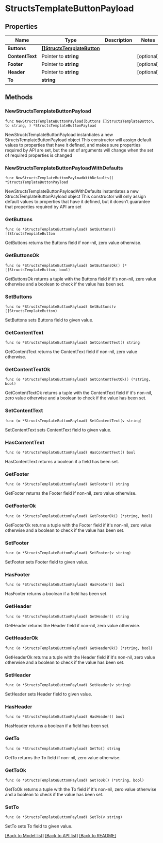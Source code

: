# StructsTemplateButtonPayload

## Properties

Name | Type | Description | Notes
------------ | ------------- | ------------- | -------------
**Buttons** | [**[]StructsTemplateButton**](StructsTemplateButton.md) |  | 
**ContentText** | Pointer to **string** |  | [optional] 
**Footer** | Pointer to **string** |  | [optional] 
**Header** | Pointer to **string** |  | [optional] 
**To** | **string** |  | 

## Methods

### NewStructsTemplateButtonPayload

`func NewStructsTemplateButtonPayload(buttons []StructsTemplateButton, to string, ) *StructsTemplateButtonPayload`

NewStructsTemplateButtonPayload instantiates a new StructsTemplateButtonPayload object
This constructor will assign default values to properties that have it defined,
and makes sure properties required by API are set, but the set of arguments
will change when the set of required properties is changed

### NewStructsTemplateButtonPayloadWithDefaults

`func NewStructsTemplateButtonPayloadWithDefaults() *StructsTemplateButtonPayload`

NewStructsTemplateButtonPayloadWithDefaults instantiates a new StructsTemplateButtonPayload object
This constructor will only assign default values to properties that have it defined,
but it doesn't guarantee that properties required by API are set

### GetButtons

`func (o *StructsTemplateButtonPayload) GetButtons() []StructsTemplateButton`

GetButtons returns the Buttons field if non-nil, zero value otherwise.

### GetButtonsOk

`func (o *StructsTemplateButtonPayload) GetButtonsOk() (*[]StructsTemplateButton, bool)`

GetButtonsOk returns a tuple with the Buttons field if it's non-nil, zero value otherwise
and a boolean to check if the value has been set.

### SetButtons

`func (o *StructsTemplateButtonPayload) SetButtons(v []StructsTemplateButton)`

SetButtons sets Buttons field to given value.


### GetContentText

`func (o *StructsTemplateButtonPayload) GetContentText() string`

GetContentText returns the ContentText field if non-nil, zero value otherwise.

### GetContentTextOk

`func (o *StructsTemplateButtonPayload) GetContentTextOk() (*string, bool)`

GetContentTextOk returns a tuple with the ContentText field if it's non-nil, zero value otherwise
and a boolean to check if the value has been set.

### SetContentText

`func (o *StructsTemplateButtonPayload) SetContentText(v string)`

SetContentText sets ContentText field to given value.

### HasContentText

`func (o *StructsTemplateButtonPayload) HasContentText() bool`

HasContentText returns a boolean if a field has been set.

### GetFooter

`func (o *StructsTemplateButtonPayload) GetFooter() string`

GetFooter returns the Footer field if non-nil, zero value otherwise.

### GetFooterOk

`func (o *StructsTemplateButtonPayload) GetFooterOk() (*string, bool)`

GetFooterOk returns a tuple with the Footer field if it's non-nil, zero value otherwise
and a boolean to check if the value has been set.

### SetFooter

`func (o *StructsTemplateButtonPayload) SetFooter(v string)`

SetFooter sets Footer field to given value.

### HasFooter

`func (o *StructsTemplateButtonPayload) HasFooter() bool`

HasFooter returns a boolean if a field has been set.

### GetHeader

`func (o *StructsTemplateButtonPayload) GetHeader() string`

GetHeader returns the Header field if non-nil, zero value otherwise.

### GetHeaderOk

`func (o *StructsTemplateButtonPayload) GetHeaderOk() (*string, bool)`

GetHeaderOk returns a tuple with the Header field if it's non-nil, zero value otherwise
and a boolean to check if the value has been set.

### SetHeader

`func (o *StructsTemplateButtonPayload) SetHeader(v string)`

SetHeader sets Header field to given value.

### HasHeader

`func (o *StructsTemplateButtonPayload) HasHeader() bool`

HasHeader returns a boolean if a field has been set.

### GetTo

`func (o *StructsTemplateButtonPayload) GetTo() string`

GetTo returns the To field if non-nil, zero value otherwise.

### GetToOk

`func (o *StructsTemplateButtonPayload) GetToOk() (*string, bool)`

GetToOk returns a tuple with the To field if it's non-nil, zero value otherwise
and a boolean to check if the value has been set.

### SetTo

`func (o *StructsTemplateButtonPayload) SetTo(v string)`

SetTo sets To field to given value.



[[Back to Model list]](../README.md#documentation-for-models) [[Back to API list]](../README.md#documentation-for-api-endpoints) [[Back to README]](../README.md)


